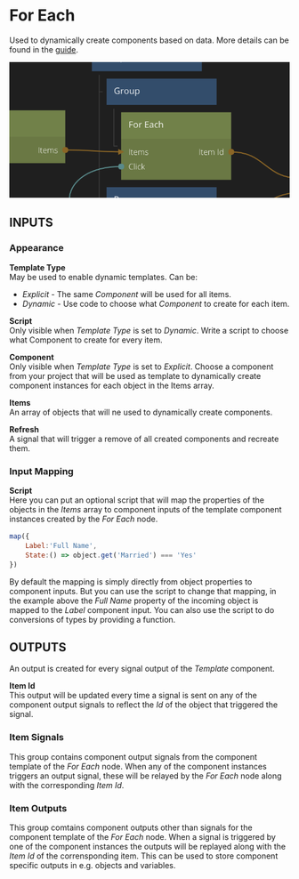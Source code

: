 # For Each

Used to dynamically create components based on data. More details can be found in the [guide](/guides/for-each.md).

![](for-each.png ':class=img-size-m')

## INPUTS

### Appearance

**Template Type**  
May be used to enable dynamic templates. Can be:

- _Explicit_ - The same _Component_ will be used for all items.
- _Dynamic_ - Use code to choose what _Component_ to create for each item.

**Script**  
Only visible when _Template Type_ is set to _Dynamic_. Write a script to choose what Component to create for every item.

**Component**  
Only visible when _Template Type_ is set to _Explicit_. Choose a component from your project that will be used as template to dynamically create component instances for each object in the Items array.

**Items**  
An array of objects that will ne used to dynamically create components.

**Refresh**  
A signal that will trigger a remove of all created components and recreate them.

### Input Mapping

**Script**  
Here you can put an optional script that will map the properties of the objects in the *Items* array to component inputs of the template component instances created by the *For Each* node.

```javascript
map({
	Label:'Full Name',
	State:() => object.get('Married') === 'Yes'
})
```

By default the mapping is simply directly from object properties to component inputs. But you can use the script to change that mapping, in the example above the *Full Name* property of the incoming object is mapped to the *Label* component input. You can also use the script to do conversions of types by providing a function.

## OUTPUTS

An output is created for every signal output of the _Template_ component.

**Item Id**  
This output will be updated every time a signal is sent on any of the component output signals to reflect the _Id_ of the object that triggered the signal.

### Item Signals  
This group contains component output signals from the component template of the *For Each* node. When any of the component instances triggers an output signal, these will be relayed by the *For Each* node along with the corresponding *Item Id*.

### Item Outputs
This group comtains component outputs other than signals for the component template of the *For Each* node. When a signal is triggered by one of the component instances the outputs will be replayed along with the *Item Id* of the corrensponding item. This can be used to store component specific outputs in e.g. objects and variables.
